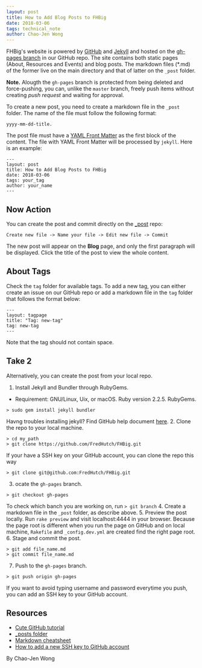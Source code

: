```yaml
---
layout: post
title: How to Add Blog Posts to FHBig
date: 2018-03-06
tags: technical_note
author: Chao-Jen Wong
---
```


FHBig's website is powered by [GitHub](https://github.com) and
[Jekyll](https://jekyllrb.com) and hosted on the
[gh-pages branch](https://github.com/FredHutch/FHBig/tree/gh-pages) in
our GitHub repo. 
The site contains both static pages (About, Resources and
Events) and blog posts. The markdown files (\*.md) of the former
live on the main directory and that of latter on the `_post`
folder. 

__Note.__ Alougth the `gh-pages` branch is protected from being
deleted and  force-pushing, you can, unlike the `master` branch, freely
push items without creating _push request_ and waiting for approval.


To create a new post, you need to create a markdown file in the `_post`
folder. The name of the file must follow the following format:
```
yyyy-mm-dd-title.
```

The post file must have a [YAML Front
Matter](https://jekyllrb.com/docs/frontmatter/) as the first block of
the content. The file with YAML Front Matter will be processed by
`jekyll`. Here is an example: 
```
---
layout: post
title: How to Add Blog Posts to FHBig
date: 2018-03-06
tags: your_tag
author: your_name
---
```

## Now Action
You can create the post and commit directly on the
[_post](https://github.com/FredHutch/FHBig/tree/gh-pages/_postsd) repo:

```
Create new file -> Name your file -> Edit new file -> Commit
```

The new post will appear on the __Blog__ page, and only the first
paragraph will be displayed. Click the title of the post to view the
whole content. 

## About Tags
Check the `tag` folder for available tags.  To add a new tag, you can
either create an issue on our GitHub repo or add a markdown file in the `tag` 
folder that follows the format below:
```
---
layout: tagpage
title: "Tag: new-tag"
tag: new-tag
---
```
Note that the tag should not contain space.

## Take 2
Alternatively,  you can create the post from your local repo.

1. Install Jekyll and Bundler through RubyGems.
  - Requirement: GNU/Linux, Uix, or macOS. Ruby version 2.2.5. RubyGems.
```
> sudo gem install jekyll bundler 
```
Havng troubles installing jekyll? Find GitHub help document [here](https://help.github.com/articles/setting-up-your-github-pages-site-locally-with-jekyll/).
2. Clone the repo to your local machine.
```
> cd my_path
> git clone https://github.com/FredHutch/FHBig.git
```
If your have a SSH key on your GitHub account, you can clone the repo this way
```
> git clone git@github.com:FredHutch/FHBig.git
```
3. ocate the `gh-pages` branch.
```
> git checkout gh-pages
```
To check which banch you are working on, run `> git branch`
4. Create a markdown file in the `_post` folder, as describe above.
5. Preview the post locally.
  Run `rake preview` and visit
  localhost:4444 in your browser.  Because the page root is different
  when you run the page on GitHub and on local machine, `Rakefile` and
  `_config.dev.yml` are created find the right page root.  
6. Stage and commit the post.
```
> git add file_name.md
> git commit file_name.md
```
7. Push to the `gh-pages` branch.
```
> git push origin gh-pages 
```

If you want to avoid typing username and password
everytime you push, you can add an SSH key to your GitHub account.

## Resources
- [Cute GitHub tutorial](https://try.github.io)
- [_posts folder](https://jekyllrb.com/docs/posts/#the-posts-folder)
- [Markdown cheatsheet](https://github.com/adam-p/markdown-here/wiki/Markdown-Cheatsheet)
- [How to add a new SSH key to GitHub account](https://help.github.com/articles/adding-a-new-ssh-key-to-your-github-account/)

By Chao-Jen Wong
